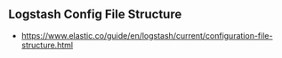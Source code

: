 ## Logstash Config File Structure
- https://www.elastic.co/guide/en/logstash/current/configuration-file-structure.html